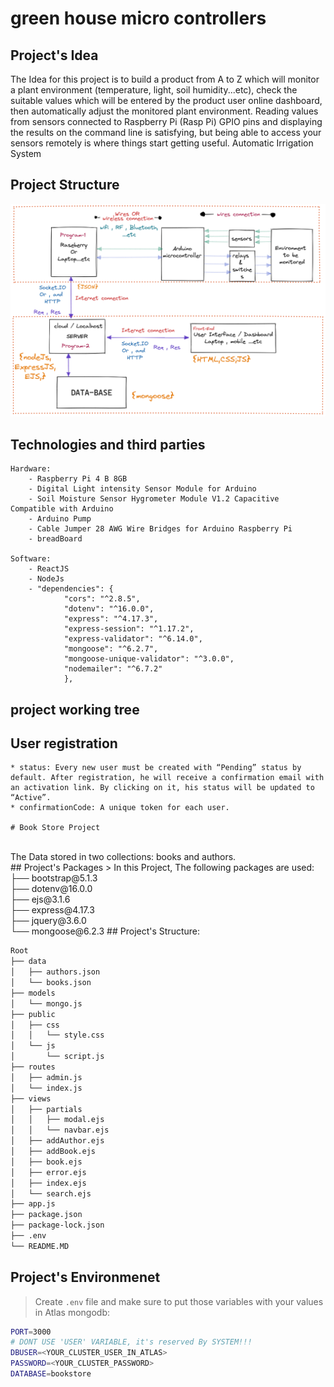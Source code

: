 # green house micro controllers

## Project's Idea

The Idea for this project is to build a product from A to Z which will monitor a plant environment (temperature, light, soil humidity...etc), check the suitable values which will be entered by the product user online dashboard, then automatically adjust the monitored plant environment.
Reading values from sensors connected to Raspberry Pi (Rasp Pi) GPIO pins and displaying the results on the command line is satisfying, but being able to access your sensors remotely is where things start getting useful.
Automatic Irrigation System

## Project Structure

![Project Structure map](./utils/Untitled-2022-03-27-1057.png)

## Technologies and third parties

    Hardware:
        - Raspberry Pi 4 B 8GB
        - Digital Light intensity Sensor Module for Arduino
        - Soil Moisture Sensor Hygrometer Module V1.2 Capacitive Compatible with Arduino
        - Arduino Pump
        - Cable Jumper 28 AWG Wire Bridges for Arduino Raspberry Pi
        - breadBoard

    Software:
        - ReactJS
        - NodeJs
        - "dependencies": {
                "cors": "^2.8.5",
                "dotenv": "^16.0.0",
                "express": "^4.17.3",
                "express-session": "^1.17.2",
                "express-validator": "^6.14.0",
                "mongoose": "^6.2.7",
                "mongoose-unique-validator": "^3.0.0",
                "nodemailer": "^6.7.2"
                },

## project working tree

## User registration

    * status: Every new user must be created with “Pending” status by default. After registration, he will receive a confirmation email with an activation link. By clicking on it, his status will be updated to “Active”.
    * confirmationCode: A unique token for each user.

    # Book Store Project


<br>
The Data stored in two collections: books and authors.
<br>
## Project's Packages
> In this Project, The following packages are used:
<br>
├── bootstrap@5.1.3<br>
├── dotenv@16.0.0<br>
├── ejs@3.1.6<br>
├── express@4.17.3<br>
├── jquery@3.6.0<br>
└── mongoose@6.2.3
## Project's Structure:

```sh
Root
├── data
│   ├── authors.json
│   └── books.json
├── models
│   └── mongo.js
├── public
│   ├── css
│   │   └── style.css
│   └── js
│       └── script.js
├── routes
│   ├── admin.js
│   └── index.js
├── views
│   ├── partials
│   │   ├── modal.ejs
│   │   └── navbar.ejs
│   ├── addAuthor.ejs
│   ├── addBook.ejs
│   ├── book.ejs
│   ├── error.ejs
│   ├── index.ejs
│   └── search.ejs
├── app.js
├── package.json
├── package-lock.json
├── .env
└── README.MD
```
## Project's Environmenet
> Create ```.env``` file and make sure to put those variables with your values in Atlas mongodb:
```sh
PORT=3000
# DONT USE 'USER' VARIABLE, it's reserved By SYSTEM!!!
DBUSER=<YOUR_CLUSTER_USER_IN_ATLAS>
PASSWORD=<YOUR_CLUSTER_PASSWORD>
DATABASE=bookstore
```
